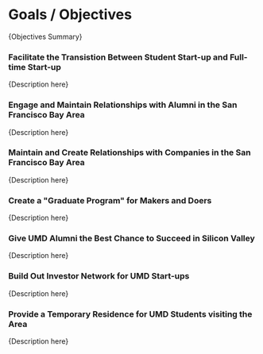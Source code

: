 # Goals / Objectives

{Objectives Summary}

### Facilitate the Transistion Between Student Start-up and Full-time Start-up

{Description here}

### Engage and Maintain Relationships with Alumni in the San Francisco Bay Area

{Description here}

### Maintain and Create Relationships with Companies in the San Francisco Bay Area

{Description here}

### Create a "Graduate Program" for Makers and Doers

{Description here}

### Give UMD Alumni the Best Chance to Succeed in Silicon Valley

{Description here}

### Build Out Investor Network for UMD Start-ups

{Description here}

### Provide a Temporary Residence for UMD Students visiting the Area

{Description here}